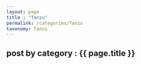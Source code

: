 ```yaml
---
layout: page
title : "Tanzu"
permalink: /categories/Tanzu
taxonomy: Tanzu
---
```


<h2> post by category : {{ page.title }} </h2>

